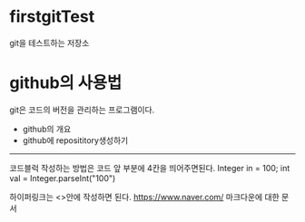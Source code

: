 # firstgitTest
git을 테스트하는 저장소

# github의 사용법
git은 코드의 버전을 관리하는 프로그램이다.
  - github의 개요
  - github에 reposititory생성하기

---

코드블럭 작성하는 방법은 코드 앞 부분에 4칸을 띄어주면된다.
    Integer in = 100;
int val = Integer.parseInt("100")

하이퍼링크는  <>안에 작성하면 된다.
<https://www.naver.com/>
마크다운에 대한 문서
